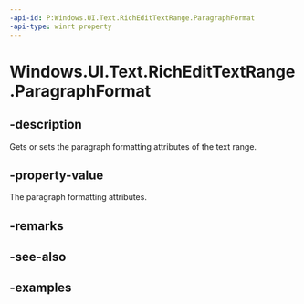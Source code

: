 ```yaml
---
-api-id: P:Windows.UI.Text.RichEditTextRange.ParagraphFormat
-api-type: winrt property
---
```


<!-- Property syntax.
public ITextParagraphFormat ParagraphFormat { get;  set; }
-->

# Windows.UI.Text.RichEditTextRange.ParagraphFormat

## -description

Gets or sets the paragraph formatting attributes of the text range.



## -property-value

The paragraph formatting attributes.

## -remarks

## -see-also

## -examples

